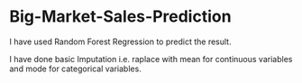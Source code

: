 # Big-Market-Sales-Prediction

I have used Random Forest Regression to predict the result.

I have done basic Imputation i.e. raplace with mean for continuous variables and mode for categorical variables.
